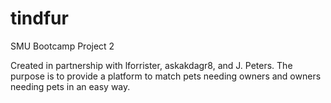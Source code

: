 # tindfur
SMU Bootcamp Project 2

Created in partnership with lforrister, askakdagr8, and J. Peters. The purpose is to provide a platform to match pets needing owners and owners needing pets in an easy way. 
